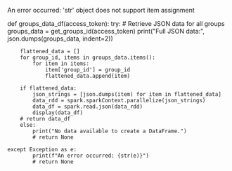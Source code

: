 An error occurred: 'str' object does not support item assignment


def groups_data_df(access_token):
    try: # Retrieve JSON data for all groups 
        groups_data = get_groups_id(access_token)
        print("Full JSON data:", json.dumps(groups_data, indent=2))

        flattened_data = []
        for group_id, items in groups_data.items():
            for item in items:
                item['group_id'] = group_id  
                flattened_data.append(item)

        if flattened_data:
            json_strings = [json.dumps(item) for item in flattened_data]
            data_rdd = spark.sparkContext.parallelize(json_strings)
            data_df = spark.read.json(data_rdd)
            display(data_df)
        # return data_df
        else:
            print("No data available to create a DataFrame.")
            # return None

    except Exception as e:
            print(f"An error occurred: {str(e)}")
            # return None
